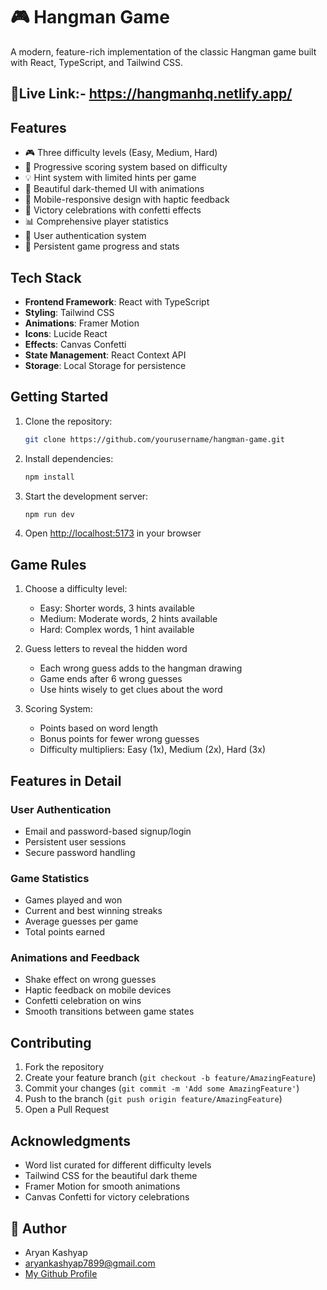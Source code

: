 # 🎮 Hangman Game

A modern, feature-rich implementation of the classic Hangman game built with React, TypeScript, and Tailwind CSS.

## 🔗Live Link:- https://hangmanhq.netlify.app/


## Features

- 🎮 Three difficulty levels (Easy, Medium, Hard)
- 🎯 Progressive scoring system based on difficulty
- 💡 Hint system with limited hints per game
- 🎨 Beautiful dark-themed UI with animations
- 📱 Mobile-responsive design with haptic feedback
- 🎉 Victory celebrations with confetti effects
- 📊 Comprehensive player statistics
- 🔐 User authentication system
- 💾 Persistent game progress and stats


## Tech Stack

- **Frontend Framework**: React with TypeScript
- **Styling**: Tailwind CSS
- **Animations**: Framer Motion
- **Icons**: Lucide React
- **Effects**: Canvas Confetti
- **State Management**: React Context API
- **Storage**: Local Storage for persistence


## Getting Started

1. Clone the repository:
   ```bash
   git clone https://github.com/yourusername/hangman-game.git
   ```

2. Install dependencies:
   ```bash
   npm install
   ```

3. Start the development server:
   ```bash
   npm run dev
   ```

4. Open [http://localhost:5173](http://localhost:5173) in your browser


## Game Rules

1. Choose a difficulty level:
   - Easy: Shorter words, 3 hints available
   - Medium: Moderate words, 2 hints available
   - Hard: Complex words, 1 hint available

2. Guess letters to reveal the hidden word
   - Each wrong guess adds to the hangman drawing
   - Game ends after 6 wrong guesses
   - Use hints wisely to get clues about the word

3. Scoring System:
   - Points based on word length
   - Bonus points for fewer wrong guesses
   - Difficulty multipliers: Easy (1x), Medium (2x), Hard (3x)


## Features in Detail

### User Authentication
- Email and password-based signup/login
- Persistent user sessions
- Secure password handling


### Game Statistics
- Games played and won
- Current and best winning streaks
- Average guesses per game
- Total points earned


### Animations and Feedback
- Shake effect on wrong guesses
- Haptic feedback on mobile devices
- Confetti celebration on wins
- Smooth transitions between game states


## Contributing

1. Fork the repository
2. Create your feature branch (`git checkout -b feature/AmazingFeature`)
3. Commit your changes (`git commit -m 'Add some AmazingFeature'`)
4. Push to the branch (`git push origin feature/AmazingFeature`)
5. Open a Pull Request


## Acknowledgments

- Word list curated for different difficulty levels
- Tailwind CSS for the beautiful dark theme
- Framer Motion for smooth animations
- Canvas Confetti for victory celebrations


 ## 👤 Author

* Aryan Kashyap
* aryankashyap7899@gmail.com
* [My Github Profile](https://github.com/Void604)
